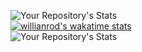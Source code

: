 ![Your Repository's Stats](https://github-readme-stats.vercel.app/api?username=lamerer&show_icons=true)
<br>
[![willianrod's wakatime stats](https://github-readme-stats.vercel.app/api/wakatime?username=lameRER)](https://github.com/anuraghazra/github-readme-stats)
<br>
![Your Repository's Stats](https://github-readme-stats.vercel.app/api/top-langs/?username=lamerer&theme=blue-green)

<!---
lameRER/lameRER is a ✨ special ✨ repository because its `README.md` (this file) appears on your GitHub profile.
You can click the Preview link to take a look at your changes.
--->
